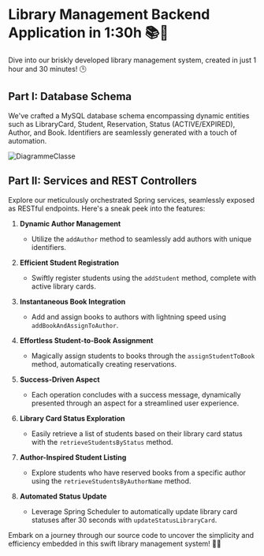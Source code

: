 # Library Management Backend Application in 1:30h 📚🚀

Dive into our briskly developed library management system, created in just 1 hour and 30 minutes! 🕒

## Part I: Database Schema

We've crafted a MySQL database schema encompassing dynamic entities such as LibraryCard, Student, Reservation, Status (ACTIVE/EXPIRED), Author, and Book. Identifiers are seamlessly generated with a touch of automation.

![DiagrammeClasse](https://github.com/firasabdelaziz/biblioManagement/assets/68626442/9f3a4434-3810-4573-903d-d65fb73ba4ab)


## Part II: Services and REST Controllers

Explore our meticulously orchestrated Spring services, seamlessly exposed as RESTful endpoints. Here's a sneak peek into the features:

1. **Dynamic Author Management**
   - Utilize the `addAuthor` method to seamlessly add authors with unique identifiers.

2. **Efficient Student Registration**
   - Swiftly register students using the `addStudent` method, complete with active library cards.

3. **Instantaneous Book Integration**
   - Add and assign books to authors with lightning speed using `addBookAndAssignToAuthor`.

4. **Effortless Student-to-Book Assignment**
   - Magically assign students to books through the `assignStudentToBook` method, automatically creating reservations.

5. **Success-Driven Aspect**
   - Each operation concludes with a success message, dynamically presented through an aspect for a streamlined user experience.

6. **Library Card Status Exploration**
   - Easily retrieve a list of students based on their library card status with the `retrieveStudentsByStatus` method.

7. **Author-Inspired Student Listing**
   - Explore students who have reserved books from a specific author using the `retrieveStudentsByAuthorName` method.

8. **Automated Status Update**
   - Leverage Spring Scheduler to automatically update library card statuses after 30 seconds with `updateStatusLibraryCard`.

Embark on a journey through our source code to uncover the simplicity and efficiency embedded in this swift library management system! 🚀✨
